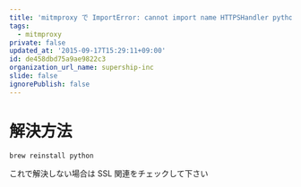 ```yaml
---
title: 'mitmproxy で ImportError: cannot import name HTTPSHandler python とか出たら'
tags:
  - mitmproxy
private: false
updated_at: '2015-09-17T15:29:11+09:00'
id: de458dbd75a9ae9822c3
organization_url_name: supership-inc
slide: false
ignorePublish: false
---
```

# 解決方法

```
brew reinstall python
```

これで解決しない場合は SSL 関連をチェックして下さい
